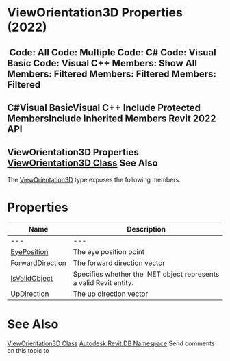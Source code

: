 # ViewOrientation3D Properties (2022)

﻿
 Code: All Code: Multiple Code: C# Code: Visual Basic Code: Visual C++  Members: Show All Members: Filtered Members: Filtered Members: Filtered   
---  
C#Visual BasicVisual C++
Include Protected MembersInclude Inherited Members
Revit 2022 API  
---  
ViewOrientation3D Properties  
[ViewOrientation3D Class](027b44d6-a473-4e99-4b43-c938847ea7e3.md "ViewOrientation3D Class") See Also  
---  
The [ViewOrientation3D](027b44d6-a473-4e99-4b43-c938847ea7e3.md "ViewOrientation3D Class") type exposes the following members.
# Properties
| Name | Description |
| --- | --- |
| --- | --- | --- |
| [EyePosition](7bef48d3-de78-1b04-5226-619faba2249b.md "EyePosition Property") | The eye position point |
| [ForwardDirection](225b68cf-de90-8e5f-f2b2-0b9b95a245f8.md "ForwardDirection Property") | The forward direction vector |
| [IsValidObject](6bac8856-7256-be9c-7578-ad951541ecc4.md "IsValidObject Property") | Specifies whether the .NET object represents a valid Revit entity. |
| [UpDirection](1353f55a-719d-75d2-a095-a70fbde71a4c.md "UpDirection Property") | The up direction vector |

# See Also
[ViewOrientation3D Class](027b44d6-a473-4e99-4b43-c938847ea7e3.md "ViewOrientation3D Class")
[Autodesk.Revit.DB Namespace](87546ba7-461b-c646-cbb1-2cb8f5bff8b2.md "Autodesk.Revit.DB Namespace")
Send comments on this topic to 